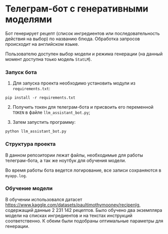 # Телеграм-бот с генеративными моделями

Бот генерирует рецепт (список ингредиентов или последовательность действия на выбор) по названию блюда. Обработка запросов происходит на английском языке.

Пользователю доступен выбор модели и режима генерации (на данный момент доступна тоько модель `StatLM`).


### Запуск бота

1. Для запуска проекта необходимо установить модули из `requirements.txt`:
```
pip install -r requirements.txt
```

2. Получить токен для телеграм-бота и присвоить его переменной `TOKEN` в файле `llm_assistant_bot.py`;

3. Затем запустить программу:
```
python llm_assistant_bot.py
```

### Структура проекта

В данном репозитории лежат файлы, необходимые для работы телеграм-бота, а так же ноутбук для обучения модели.

Во время работы бота ведется логирование, все записи сохраняются в `myapp.log`.

### Обучение модели

В обучении использовался датасет https://www.kaggle.com/datasets/paultimothymooney/recipenlg, содержащий данные 2 231 142 рецептов. Было обучено два экземпляра модели на списках ингредиентов и на текстах инструкций соответственно. К обеим были подобраны оптимальные параметры для генерации.
